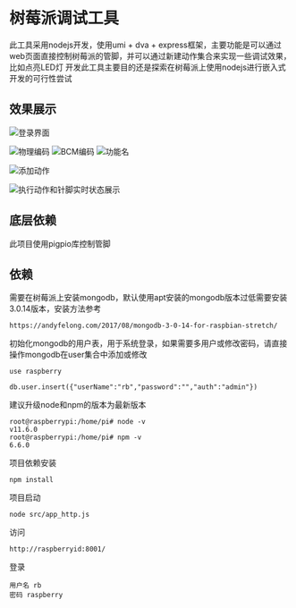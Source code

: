 # 树莓派调试工具

此工具采用nodejs开发，使用umi + dva + express框架，主要功能是可以通过web页面直接控制树莓派的管脚，并可以通过新建动作集合来实现一些调试效果，比如点亮LED灯
开发此工具主要目的还是探索在树莓派上使用nodejs进行嵌入式开发的可行性尝试

## 效果展示

![登录界面](https://www.jay123.club/fs/raspberry/login.png "登录界面")

![物理编码](https://www.jay123.club/fs/raspberry/phy.png "树莓派针脚状态展示-物理编码")
![BCM编码](https://www.jay123.club/fs/raspberry/bcm.png "树莓派针脚状态展示-BCM编码")
![功能名](https://www.jay123.club/fs/raspberry/func.png "树莓派针脚状态展示-功能名")

![添加动作](https://www.jay123.club/fs/raspberry/addaction.png "添加动作")

![执行动作和针脚实时状态展示](https://www.jay123.club/fs/raspberry/main.png "执行动作和针脚实时状态展示")

## 底层依赖
此项目使用pigpio库控制管脚

## 依赖

需要在树莓派上安装mongodb，默认使用apt安装的mongodb版本过低需要安装3.0.14版本，安装方法参考
```
https://andyfelong.com/2017/08/mongodb-3-0-14-for-raspbian-stretch/
```

初始化mongodb的用户表，用于系统登录，如果需要多用户或修改密码，请直接操作mongodb在user集合中添加或修改

```
use raspberry

db.user.insert({"userName":"rb","password":"","auth":"admin"})
```

建议升级node和npm的版本为最新版本

```
root@raspberrypi:/home/pi# node -v
v11.6.0
root@raspberrypi:/home/pi# npm -v
6.6.0
```

项目依赖安装

```
npm install
```

项目启动

```
node src/app_http.js
```

访问

```
http://raspberryid:8001/
```
登录
```
用户名 rb
密码 raspberry
```